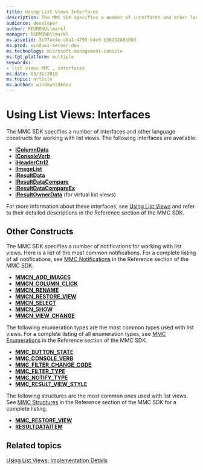 ```yaml
---
title: Using List Views Interfaces
description: The MMC SDK specifies a number of interfaces and other language constructs for working with list views.
audience: developer
author: REDMOND\\markl
manager: REDMOND\\markl
ms.assetid: 3b97ae4e-c8a1-4793-b4e5-b3823288b85d
ms.prod: windows-server-dev
ms.technology: microsoft-management-console
ms.tgt_platform: multiple
keywords:
- list views MMC , interfaces
ms.date: 05/31/2018
ms.topic: article
ms.author: windowssdkdev
---
```


# Using List Views: Interfaces

The MMC SDK specifies a number of interfaces and other language constructs for working with list views. The following interfaces are available:

-   [**IColumnData**](/windows/win32/Mmc/nn-mmc-icolumndata?branch=master)
-   [**IConsoleVerb**](/windows/win32/Mmc/nn-mmc-iconsoleverb?branch=master)
-   [**IHeaderCtrl2**](/windows/win32/Mmc/nn-mmc-iheaderctrl2?branch=master)
-   [**IImageList**](/windows/win32/Mmc/nn-mmc-iimagelist?branch=master)
-   [**IResultData**](/windows/win32/Mmc/nn-mmc-iresultdata?branch=master)
-   [**IResultDataCompare**](/windows/win32/Mmc/nn-mmc-iresultdatacompare?branch=master)
-   [**IResultDataCompareEx**](/windows/win32/Mmc/nn-mmc-iresultdatacompareex?branch=master)
-   [**IResultOwnerData**](/windows/win32/Mmc/nn-mmc-iresultownerdata?branch=master) (for virtual list views)

For more information about these interfaces, see [Using List Views](using-list-views.md) and refer to their detailed descriptions in the Reference section of the MMC SDK.

## Other Constructs

The MMC SDK specifies a number of notifications for working with list views. Here is a list of the most common notifications. For a complete listing of all notifications, see [MMC Notifications](mmc-notifications.md) in the Reference section of the MMC SDK.

-   [**MMCN\_ADD\_IMAGES**](mmcn-add-images.md)
-   [**MMCN\_COLUMN\_CLICK**](mmcn-column-click.md)
-   [**MMCN\_RENAME**](mmcn-rename.md)
-   [**MMCN\_RESTORE\_VIEW**](mmcn-restore-view.md)
-   [**MMCN\_SELECT**](mmcn-select.md)
-   [**MMCN\_SHOW**](mmcn-show.md)
-   [**MMCN\_VIEW\_CHANGE**](mmcn-view-change.md)

The following enumeration types are the most common types used with list views. For a complete listing of all enumeration types, see [MMC Enumerations](mmc-enumerations.md) in the Reference section of the MMC SDK.

-   [**MMC\_BUTTON\_STATE**](/windows/win32/Mmc/ne-mmc-_mmc_button_state?branch=master)
-   [**MMC\_CONSOLE\_VERB**](/windows/win32/Mmc/ne-mmc-_mmc_console_verb?branch=master)
-   [**MMC\_FILTER\_CHANGE\_CODE**](/windows/win32/Mmc/ne-mmc-_mmc_filter_change_code?branch=master)
-   [**MMC\_FILTER\_TYPE**](/windows/win32/Mmc/ne-mmc-_mmc_filter_type?branch=master)
-   [**MMC\_NOTIFY\_TYPE**](/windows/win32/Mmc/ne-mmc-_mmc_notify_type?branch=master)
-   [**MMC\_RESULT\_VIEW\_STYLE**](/windows/win32/Mmc/ne-mmc-_mmc_result_view_style?branch=master)

The following structures are the most common ones used with list views. See [MMC Structures](console-structures.md) in the Reference section of the MMC SDK for a complete listing.

-   [**MMC\_RESTORE\_VIEW**](/windows/win32/Mmc/ns-mmc-_mmc_restore_view?branch=master)
-   [**RESULTDATAITEM**](/windows/win32/Mmc/ns-mmc-_resultdataitem?branch=master)

## Related topics

<dl> <dt>

[Using List Views: Implementation Details](using-list-views-implementation-details.md)
</dt> </dl>

 

 




